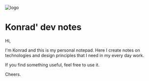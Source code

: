 ![logo](https://realhe.ro/img/logo.svg "Realhe.ro")

# Konrad' dev notes 

Hi,

I'm Konrad and this is my personal notepad. Here I create notes on technologies and design principles that I need in my every day work. 

If you find something useful, feel free to use it.

Cheers.
